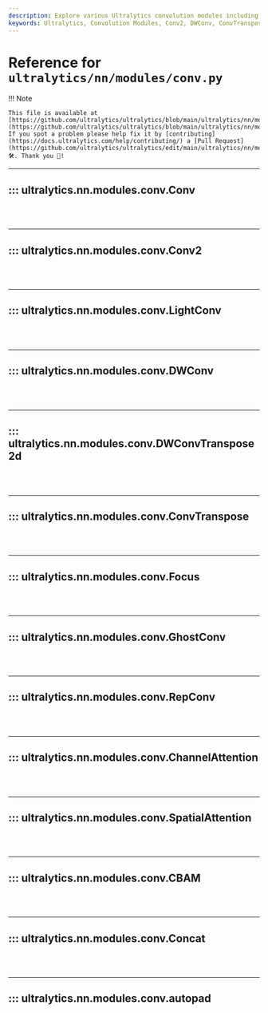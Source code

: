 ```yaml
---
description: Explore various Ultralytics convolution modules including Conv2, DWConv, ConvTranspose, GhostConv, Channel Attention and more.
keywords: Ultralytics, Convolution Modules, Conv2, DWConv, ConvTranspose, GhostConv, ChannelAttention, CBAM, autopad
---
```


# Reference for `ultralytics/nn/modules/conv.py`

!!! Note

    This file is available at [https://github.com/ultralytics/ultralytics/blob/main/ultralytics/nn/modules/conv.py](https://github.com/ultralytics/ultralytics/blob/main/ultralytics/nn/modules/conv.py). If you spot a problem please help fix it by [contributing](https://docs.ultralytics.com/help/contributing/) a [Pull Request](https://github.com/ultralytics/ultralytics/edit/main/ultralytics/nn/modules/conv.py) 🛠️. Thank you 🙏!

---
## ::: ultralytics.nn.modules.conv.Conv
<br><br>

---
## ::: ultralytics.nn.modules.conv.Conv2
<br><br>

---
## ::: ultralytics.nn.modules.conv.LightConv
<br><br>

---
## ::: ultralytics.nn.modules.conv.DWConv
<br><br>

---
## ::: ultralytics.nn.modules.conv.DWConvTranspose2d
<br><br>

---
## ::: ultralytics.nn.modules.conv.ConvTranspose
<br><br>

---
## ::: ultralytics.nn.modules.conv.Focus
<br><br>

---
## ::: ultralytics.nn.modules.conv.GhostConv
<br><br>

---
## ::: ultralytics.nn.modules.conv.RepConv
<br><br>

---
## ::: ultralytics.nn.modules.conv.ChannelAttention
<br><br>

---
## ::: ultralytics.nn.modules.conv.SpatialAttention
<br><br>

---
## ::: ultralytics.nn.modules.conv.CBAM
<br><br>

---
## ::: ultralytics.nn.modules.conv.Concat
<br><br>

---
## ::: ultralytics.nn.modules.conv.autopad
<br><br>
